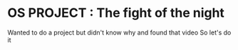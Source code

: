 # OS PROJECT : The fight of the night
Wanted to do a project but didn't know why and found that video
So let's do it


